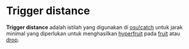 # Trigger distance

**Trigger distance** adalah istilah yang digunakan di [osu!catch](/wiki/Game_mode/osu!catch) untuk jarak minimal yang diperlukan untuk menghasilkan [hyperfruit](/wiki/Hit_object/Hyperfruit) pada [fruit](/wiki/Hit_object/Fruit) atau [drop](/wiki/Hit_object/Juice_stream#drop).
